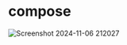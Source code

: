 # compose
![Screenshot 2024-11-06 212027](https://github.com/user-attachments/assets/98dce221-a5be-4a37-98ee-ab111dbeee2d)
